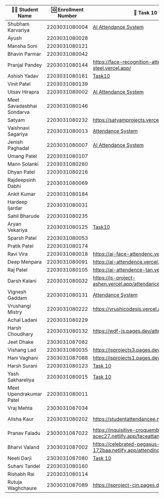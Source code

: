 | 👩‍🎓 Student Name | 🆔 Enrollment Number | 🔗 Task 10 URL | 🐱 GitHub Repository URL |
|-----------------|-------------------|--------------|----------------------|
| Shubham Karvariya | 2203031080004 | [AI Attendance System](https://marvelous-pony-d1462f.netlify.app/task10/)|[Github](https://github.com/5hubhm/J_S)|
| Ayush | 2203031080028 | | |
| Mansha Soni | 2203031080121 | | |
| Bhavin Parmar | 2203031080042 | | |
| Pranjal Pandey | 2203031080144 |https://face-recognition-attendance-steel.vercel.app/ |https://github.com/Pranjallpandey1504/face-recognition-attendance|
| Ashish Yadav | 2203031080161 | [Task10](https://java-script-project-seven.vercel.app/index10.html) | [GitHub](https://github.com/AshishIT611/JavaScript_Project) |
| Vinit Patel | 2203031080139 | | |
| Utsav Hirapra | 2203031080002 |[AI Attendance System](https://js-eosin.vercel.app/Task%2010/index.html)  |[Github](https://github.com/utsav1213/JS) |
| Meet Savadasbhai Sondarva | 2203031080146 | | |
| Satyam | 2203031080232 |https://satyamprojects.vercel.app/attendance.html|https://github.com/mrSinghSatyam/JS102|
| Vaishnavi Sagariya | 2203031080013 |[Attendance System](https://js-pro-nine.vercel.app/Attendance_System/index.html) |[GitHUB](https://github.com/sagariyavaishnavi/js_pro/tree/main/Attendance_System) |
| Jenish Paghadal | 2203031080007 |[AI Attendance System](https://jsassignment-omega.vercel.app/Task9/index.html) |[Github](https://github.com/ItsJESH/JSAssignment) |
| Umang Patel | 2203031080107 | | |
| Mann Solanki | 2203031080260 | | |
| Dhyan Patel | 2203031080216 | | |
| Rajdeepsinh Dabhi | 2203031080069 | | |
| Ankit Kumar | 2203031080184 | | |
| Hardeep Ijardar | 2203031080031 | | |
| Sahil Bharude | 2203031080235 | | |
| Aryan Vekariya | 2203031080125 |[Task10](https://javascript-ecru-seven.vercel.app/task10/Attendance.html) |[Github](https://github.com/aaryanvekariya/javascript)|
| Sparsh Patel | 2203031080053 | | |
| Pratik Patel | 2203031080174 | | |
| Ravi Vira | 2203031080018 | https://ai-face-attendenc.vercel.app/ | https://github.com/Ravi-vira/AI-FaceAttendenc |
| Deep Menpara | 2203031080091 |https://ai-attendence.vercel.app/ |https://github.com/Deep7133/AI-Attendence |
| Raj Patel | 2203031080105 |https://ai-attendence-tan.vercel.app/ |https://github.com/RajPatel08/ai-attendence |
| Darsh Kalani | 2203031080032 | https://js-project-ashen.vercel.app/attendance.html | https://github.com/Darshkalani28/JS_Project |
| Vignesh Gaddam | 2203031080131 |[Attendance System ](https://js-101-theta.vercel.app/attendance.html) | [Git Hub](https://github.com/mrvigneshgaddam/JS101)|
| Vrushangi Mistry | 2203031080222 |https://vrushicodesjs.vercel.app/Attendance.html|https://github.com/Vrushi14/JavaScriptProjects|
| Achal Ladani | 2203031080229 | | |
| Harsh Choudhary | 2203031080132 |https://wdf-js.pages.dev/attendance |https://github.com/mrHarshchoudhary/WDF_JS |
| Jeet Dhake | 2303031087082 | | |
| Vishang Lad | 2203031080035 |https://jsprojects3.pages.dev/face_reconigition|https://github.com/vishangl/JSprojects |
| Hani Vaghani | 2303031087088 |https://jsprojects1.pages.dev/attendance|https://github.com/hanivaghani/JSprojects |
| Harsh Surani | 2203031080123 | [Task 10](https://imageclassificationattendancesystem.netlify.app/) | [suraniharsh](https://github.com/suraniharsh/imageClassificationAttendanceSystem-) |
| Yash Sakhareliya | 2203031080015 |[Task 10](https://js-tasks-nine.vercel.app/Task%2010/index.html) |[Git Hub URL](https://github.com/Yashsakhareliya/JS_Task) |
| Meet Upendrakumar Patel | 2203031080011 | | |
| Vraj Mehta | 2303031087034 | | |
| Alisha Kaur | 2203031080202 |https://studentattendancee.netlify.app/ |https://github.com/Alishakaur431/student-attendance |
| Pranav Faladu | 2303031087022 |https://inquisitive-croquembouche-acec27.netlify.app/faceattandance|https://github.com/PranavFaladu/JSprojects|
| Bharvi Valand | 2303031087002 |https://celebrated-pegasus-172baa.netlify.app/attendindex|https://github.com/bharvivaland/JSprojects|
| Neeti Darji | 2303031087080 |[Task 10](https://jsprojects-6m1.pages.dev/Attendencesystem) |[Github Repository](https://github.com/Neetidarji/Jsprojects)
| Suhani Tandel | 2203031080160 | | |
| Rishabh Rai | 2203031080114 | | |
| Rutuja Waghchaure | 2303031087089 |https://jsproject-cin.pages.dev/attendance |https://github.com/rutujawaghchaure/jsproject|
